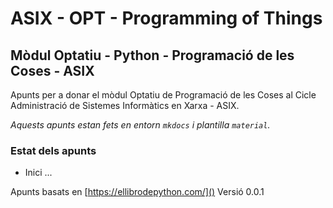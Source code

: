 # ASIX - OPT - Programming of Things

## Mòdul Optatiu - Python - Programació de les Coses - ASIX

Apunts per a donar el mòdul Optatiu de Programació de les Coses al Cicle Administració de Sistemes Informàtics en Xarxa - ASIX.

*Aquests apunts estan fets en entorn `mkdocs` i plantilla `material`.*

### Estat dels apunts

* Inici ...


Apunts basats en [https://ellibrodepython.com/]()
Versió 0.0.1
